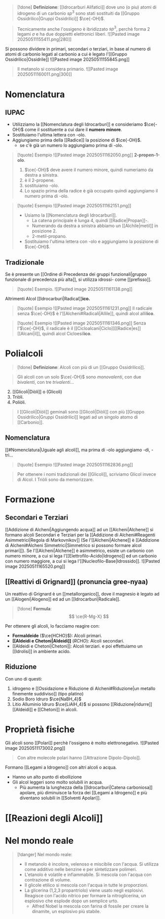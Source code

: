 >[!done] **Definizione**:
[[Idrocarburi Alifatici]] dove uno (o piu) atomi di idrogeno di un carbonio $sp^3$ sono stati sostituiti da [[Gruppo Ossidrilico|Gruppi Ossidrilici]] $\ce{-OH}$.

>Tecnicamente anche l'ossigeno è ibridizzato $sp^3$, perchè forma $2$ legami $\sigma$ e ha due doppietti elettronici liberi.
>![[Pasted image 20250511155411.png|280]]

Si possono dividere in primari, secondari o terziari, in base al numero di atomi di carbonio legati al carbonio a cui è legato l'[[Gruppo Ossidrilico|Ossidrile]]
![[Pasted image 20250511155845.png]]

>Il metanolo si considera primario.
> ![[Pasted image 20250511160011.png|300]]
# Nomenclatura
## IUPAC

- Utilizziamo la [[Nomenclatura degli Idrocarburi]] e consideriamo $\ce{-OH}$ come il sostituente a cui dare il **numero minore**.
- Sostituiamo l'ultima lettera con -olo.
- Aggiungiamo prima della [[Radice]] la posizione di $\ce{-OH}$.
	- se c'è già un numero lo aggiungiamo prima di -olo.

>[!quote] Esempio
>![[Pasted image 20250511162050.png]]
>**2-propen-1-olo**.
>1. $\ce{-OH}$ deve avere il numero minore, quindi numeriamo da destra a sinistra.
>2. è il 2-propene.
>3. sostituiamo -olo.
>4. Lo spazio prima della radice è già occupato quindi aggiungiamo il numero prima di -olo.

>[!quote] Esempio
>![[Pasted image 20250511162151.png]]
>- Usiamo la [[Nomenclatura degli Idrocarburi]]. 
>	- La catena principale è lunga 4, quindi [[Radice|Propan]]-.
>	- Numerando da destra a sinistra abbiamo un [[Alchile|metil]] in posizione 2.
>	- 2-metil-propano.
>- Sostituiamo l'ultima lettera con -olo e aggiungiamo la posizione di $\ce{-OH}$.

## Tradizionale
Se è presente un [[Ordine di Precedenza dei gruppi funzionali|gruppo funzionale di precedenza più alta]], si utilizza idrossi- come [[prefisso]].
>[!quote] Esempio.
>![[Pasted image 20250511161138.png]]

Altrimenti
Alcol [[Idrocarburi|Radical]]**ico.**

>[!quote] Esempio
>![[Pasted image 20250511161231.png]]
>Il radicale senza $\ce{-OH}$ è l'[[Alcheni#Radicali|Allile]], quindi alcol allil**ico**.

>[!quote] Esempio
>![[Pasted image 20250511161346.png]]
>Senza l'$\ce{-OH}$, il radicale è il [[Cicloalcani|Ciclo]][[Radice|es]][[Alcani|il]], quindi alcol Cicloesil**ico**.

# Polialcoli
>[!done] **Definizione**:
>Alcoli con più di un [[Gruppo Ossidrilico]].

>Gli alcoli con un solo $\ce{-OH}$ sono *monovalenti*, con due *bivalenti*, con tre *trivalenti*...

2. [[Glicoli|Diòli]] o (Glicoli)
3. Triòli.
4. Poliòli.

>I [[Glicoli|Diòli]] geminali sono [[Glicoli|Diòli]] con più [[Gruppo Ossidrilico|Gruppi Ossidrilici]] legati ad un singolo atomo di [[Carbonio]].
## Nomenclatura
[[#Nomenclatura|Uguale agli alcoli]], ma prima di -olo aggiungiamo -di, -tri...
>[!quote] Esempio
>![[Pasted image 20250511162836.png]]

>Per ottenere i nomi tradizionali dei [[Glicoli]], scriviamo Glicol invece di Alcol.
>I Triòli sono da memorizzare.
# Formazione
## Secondari e Terziari
 [[Addizione di Alcheni|Aggiungendo acqua]] ad un [[Alcheni|Alchene]] si formano alcoli Secondari e Terziari per la [[Addizione di Alcheni#Reagenti Asimmetrici|Regola di Markovnikov]] (Se l'[[Alcheni|Alchene]] è [[Addizione di Alcheni#Alcheni Simmetrici|Simmetrico si possono formare alcol primari]]).
Se l'[[Alcheni|Alchene]] è asimmetrico, esiste un carbonio con numero minore, a cui si lega l'[[Elettrofilo-Acido|Idrogeno]] ed un carbonio con numero maggiore, a cui si lega l'[[Nucleofilo-Base|Idrossido]]. 
![[Pasted image 20250511165520.png]]
## [[Reattivi di Grignard]] (pronuncia gree-nyaa)
Un reattivo di Grignard è un [[metallorganico]], dove il magnesio è legato ad un [[Alogeni|Alogeno]] ed ad un [[Idrocarburi|Radicale]]. 
>[!done] **Formula**:
>$$
\ce{R-Mg-X}
$$


Per ottenere gli alcoli, lo facciamo reagire con:

- **Formaldeide** ($\ce{HCHO}$): Alcoli primari.
- **[[Aldeidi e Chetoni|Aldeidi]]** ($RCHO$): Alcoli secondari.
- [[Aldeidi e Chetoni|Chetoni]]: Alcoli terziari.
e poi effettuiamo un [[Idrolisi]] in ambiente acido.
## Riduzione 
Con uno di questi:
1. idrogeno e [[Ossidazione e Riduzione di Alcheni#Riduzione|un metallo finemente suddiviso]] (tipo platino) 
2. Sodio Boro Idruro $\ce{NaBH_4}$ 
3. Litio Alluminio Idruro $\ce{LiAlH_4}$ 
si possono [[Riduzione|ridurre]] [[Aldeidi]] e [[Chetoni]] in alcoli.


# Proprietà fisiche
Gli alcoli sono [[Polari]] perchè l'ossigeno è molto elettronegativo.
![[Pasted image 20250511173002.png]]

>Con altre molecole polari hanno [[Attrazione Dipolo-Dipolo]].

Formano [[Legami a Idrogeno]] con altri alcoli o acqua.
- Hanno un alto punto di ebollizione
- Gli alcol leggeri sono molto solubili in acqua.
	- Più aumenta la lunghezza della [[Idrocarburi|Catena carboniosa]] apolare, più diminuisce la forza dei [[Legami a Idrogeno]] e più diventano solubili in [[Solventi Apolari]].
# [[Reazioni degli Alcoli]]
# Nel mondo reale
>[!danger] Nel mondo reale:
>- Il metanolo è incolore, velenoso e miscibile con l'acqua. Si utilizza come additivo nelle benzine e per sintetizzare polimeri.
>- L'etanolo è volatile e infiammabile. Si mescola con l'acqua con contrazione di volume.
>- Il glicole etilico si mescola con l'acqua in tutte le proporzioni.
>- La glicerina (1,2,3 propantriolo) viene usato negli esplosivi. Reagisce con l'acido nitrico per formare la nitroglicerina, un esplosivo che esplode dopo un semplice urto.
>	- Alfred Nobel la mescola con farina di fossile per creare la dinamite, un esplosivo più stabile.